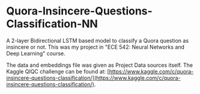 # Quora-Insincere-Questions-Classification-NN
A 2-layer Bidirectional LSTM based model to classify a Quora question as insincere or not. This was my project in "ECE 542: Neural Networks and Deep Learning" course.

The data and embeddings file was given as Project Data sources itself. The Kaggle QIQC challenge can be found at: [https://www.kaggle.com/c/quora-insincere-questions-classification/](https://www.kaggle.com/c/quora-insincere-questions-classification/).

